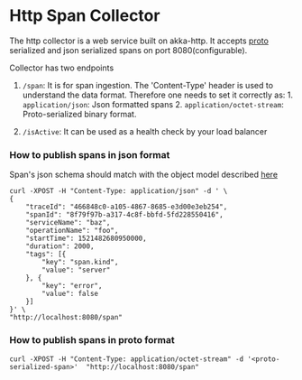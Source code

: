 # Http Span Collector

The http collector is a web service built on akka-http. It accepts [proto](https://github.com/ExpediaDotCom/haystack-idl/tree/master/proto) serialized and json serialized spans on port 8080(configurable).

Collector has two endpoints
 1.  `/span`: It is for span ingestion. The 'Content-Type' header is used to understand the data format. Therefore one needs to set it correctly as:
    1. `application/json`:  Json formatted spans 
    2. `application/octet-stream`: Proto-serialized binary format.

 2. `/isActive`: It can be used as a health check by your load balancer
 
### How to publish spans in json format

Span's json schema should match with the object model described [here](./src/main/scala/com/expedia/www/haystack/http/span/collector/json/Span.scala)

```
curl -XPOST -H "Content-Type: application/json" -d ' \
{
    "traceId": "466848c0-a105-4867-8685-e3d00e3eb254",
    "spanId": "8f79f97b-a317-4c8f-bbfd-5fd228550416",
    "serviceName": "baz",
    "operationName": "foo",
    "startTime": 1521482680950000,
    "duration": 2000,
    "tags": [{
        "key": "span.kind",
        "value": "server"
    }, {
        "key": "error",
        "value": false
    }]
}' \
"http://localhost:8080/span"
```

### How to publish spans in proto format

```
curl -XPOST -H "Content-Type: application/octet-stream" -d '<proto-serialized-span>'  "http://localhost:8080/span"
```